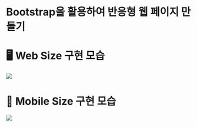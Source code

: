 # Bootstrap을 활용하여 반응형 웹 페이지 만들기

# 🖥 Web Size 구현 모습
<img src="https://user-images.githubusercontent.com/107910587/192148150-3db6c87b-ada5-4306-b2b9-90a55a1f411f.gif">

# 📱 Mobile Size 구현 모습
<img src="https://user-images.githubusercontent.com/107910587/192148404-28d64722-7bc1-4d6a-8962-d76691724318.gif">
